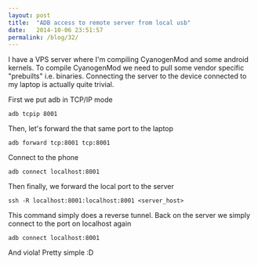 ```yaml
---
layout: post
title:  "ADB access to remote server from local usb"
date:   2014-10-06 23:51:57
permalink: /blog/32/
---
```


I have a VPS server where I'm compiling CyanogenMod and some android kernels. To compile CyanogenMod we need to pull some vendor specific "prebuilts" i.e. binaries. Connecting the server to the device connected to my laptop is actually quite trivial.

First we put adb in TCP/IP mode

    adb tcpip 8001


Then, let's forward the that same port to the laptop

    adb forward tcp:8001 tcp:8001


Connect to the phone

    adb connect localhost:8001


Then finally, we forward the local port to the server

    ssh -R localhost:8001:localhost:8001 <server_host>

This command simply does a reverse tunnel. Back on the server we simply connect to the port on localhost again

    adb connect localhost:8001

And viola! Pretty simple :D
